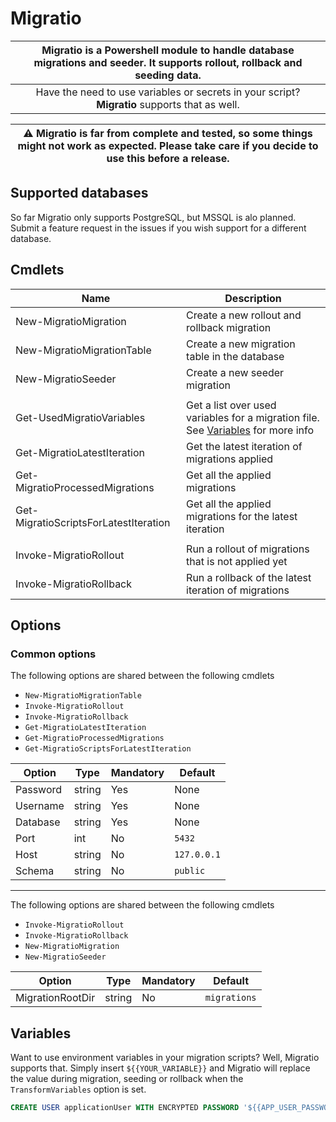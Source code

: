# Migratio

| Migratio is a Powershell module to handle database migrations and seeder. It supports rollout, rollback and seeding data. |
| :-----------------------------------------------------------------------------------------------------------------------: |
|               Have the need to use variables or secrets in your script? **Migratio** supports that as well.               |

| ⚠️ Migratio is far from complete and tested, so some things might not work as expected. Please take care if you decide to use this before a release. |
| :--------------------------------------------------------------------------------------------------------------------------------------------------: |

## Supported databases

So far Migratio only supports PostgreSQL, but MSSQL is alo planned. Submit a feature request in the issues if you wish support for a different database.

## Cmdlets

| Name                                  | Description                                                                                     |
| ------------------------------------- | ----------------------------------------------------------------------------------------------- |
| New-MigratioMigration                 | Create a new rollout and rollback migration                                                     |
| New-MigratioMigrationTable            | Create a new migration table in the database                                                    |
| New-MigratioSeeder                    | Create a new seeder migration                                                                   |
|                                       |                                                                                                 |
| Get-UsedMigratioVariables             | Get a list over used variables for a migration file. See [Variables](##Variables) for more info |
| Get-MigratioLatestIteration           | Get the latest iteration of migrations applied                                                  |
| Get-MigratioProcessedMigrations       | Get all the applied migrations                                                                  |
| Get-MigratioScriptsForLatestIteration | Get all the applied migrations for the latest iteration                                         |
|                                       |                                                                                                 |
| Invoke-MigratioRollout                | Run a rollout of migrations that is not applied yet                                             |
| Invoke-MigratioRollback               | Run a rollback of the latest iteration of migrations                                            |

## Options

### Common options

The following options are shared between the following cmdlets

- `New-MigratioMigrationTable`
- `Invoke-MigratioRollout`
- `Invoke-MigratioRollback`
- `Get-MigratioLatestIteration`
- `Get-MigratioProcessedMigrations`
- `Get-MigratioScriptsForLatestIteration`

| Option   | Type   | Mandatory | Default     |
| -------- | ------ | --------- | ----------- |
| Password | string | Yes       | None        |
| Username | string | Yes       | None        |
| Database | string | Yes       | None        |
| Port     | int    | No        | `5432`      |
| Host     | string | No        | `127.0.0.1` |
| Schema   | string | No        | `public`    |

---

The following options are shared between the following cmdlets

- `Invoke-MigratioRollout`
- `Invoke-MigratioRollback`
- `New-MigratioMigration`
- `New-MigratioSeeder`

| Option           | Type   | Mandatory | Default      |
| ---------------- | ------ | --------- | ------------ |
| MigrationRootDir | string | No        | `migrations` |

## Variables

Want to use environment variables in your migration scripts? Well, Migratio supports that. Simply insert `${{YOUR_VARIABLE}}` and Migratio will replace the value during migration, seeding or rollback when the `TransformVariables` option is set.

```sql
CREATE USER applicationUser WITH ENCRYPTED PASSWORD '${{APP_USER_PASSWORD}}';
```
